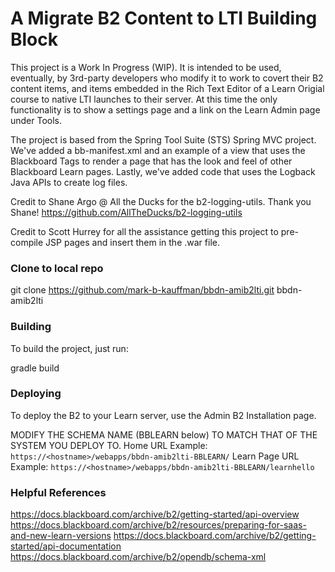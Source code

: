 A Migrate B2 Content to LTI Building Block
=====================
This project is a Work In Progress (WIP). It is intended to be used, eventually, by 3rd-party developers who modify it to work to covert their B2 content items, and items embedded in the Rich Text Editor of a Learn Origial course to native LTI launches to their server. At this time the only functionality is to show a settings page and a link on the Learn Admin page under Tools.

The project is based from the Spring Tool Suite (STS) Spring MVC project. We've added a bb-manifest.xml and an example of a view that uses the Blackboard Tags to render a page that has the look and feel of other Blackboard Learn pages.
Lastly, we've added code that uses the Logback Java APIs to create log files.

Credit to Shane Argo @ All the Ducks for the b2-logging-utils. Thank you Shane!
https://github.com/AllTheDucks/b2-logging-utils

Credit to Scott Hurrey for all the assistance getting this project to pre-compile JSP pages and insert them in the .war file.

### Clone to local repo

git clone https://github.com/mark-b-kauffman/bbdn-amib2lti.git bbdn-amib2lti

### Building
To build the project, just run:

gradle build

### Deploying
To deploy the B2 to your Learn server, use the Admin B2 Installation page.

MODIFY THE SCHEMA NAME (BBLEARN below) TO MATCH THAT OF THE SYSTEM YOU DEPLOY TO.
Home URL Example: `https://<hostname>/webapps/bbdn-amib2lti-BBLEARN/`
Learn Page URL Example: `https://<hostname>/webapps/bbdn-amib2lti-BBLEARN/learnhello`

### Helpful References
https://docs.blackboard.com/archive/b2/getting-started/api-overview
https://docs.blackboard.com/archive/b2/resources/preparing-for-saas-and-new-learn-versions
https://docs.blackboard.com/archive/b2/getting-started/api-documentation
https://docs.blackboard.com/archive/b2/opendb/schema-xml

